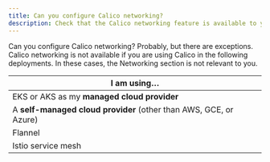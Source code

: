 ```yaml
---
title: Can you configure Calico networking?
description: Check that the Calico networking feature is available to you. 
---
```

Can you configure Calico networking? Probably, but there are exceptions. Calico networking is not available if you are using Calico in the following deployments. In these cases, the Networking section is not relevant to you. 

| I am using…                                                  |
| ------------------------------------------------------------ |
| EKS or AKS as my **managed cloud provider**                  |
| A **self-managed cloud provider** (other than AWS, GCE, or Azure) |
| Flannel                                                      |
| Istio service mesh                                           |
